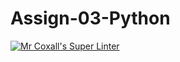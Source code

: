 # Assign-03-Python
[![Mr Coxall's Super Linter](https://github.com/ICS3U-C-Programming-Val-I/Assign-03-Python/workflows/Mr%20Coxall's%20Super%20Linter/badge.svg)](https://github.com/ICS3U-C-Programming-Val-I/Assign-03-Python/actions/)

